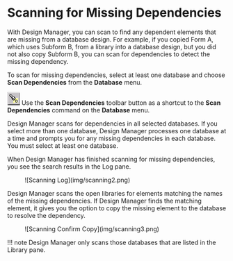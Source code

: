 # Scanning for Missing Dependencies

With Design Manager, you can scan to find any dependent elements that are missing from a database design. For example, if you copied Form A, which uses Subform B, from a library into a database design, but you did not also copy Subform B, you can scan for dependencies to detect the missing dependency. 

To scan for missing dependencies, select at least one database and choose **Scan Dependencies** from the **Database** menu. 

![Scan Dependencies Toolbar](img/scanning.png) Use the **Scan Dependencies** toolbar button as a shortcut to the **Scan Dependencies** command on the **Database** menu. 

Design Manager scans for dependencies in all selected databases. If you select more than one database, Design Manager processes one database at a time and prompts you for any missing dependencies in each database. You must select at least one database. 

When Design Manager has finished scanning for missing dependencies, you see the search results in the Log pane.
<figure markdown="1">
  ![Scanning Log](img/scanning2.png)
</figure>

Design Manager scans the open libraries for elements matching the names of the missing dependencies. If Design Manager finds the matching element, it gives you the option to copy the missing element to the database to resolve the dependency.
<figure markdown="1">
  ![Scanning Confirm Copy](img/scanning3.png)
</figure>

!!! note
    Design Manager only scans those databases that are listed in the Library pane.
